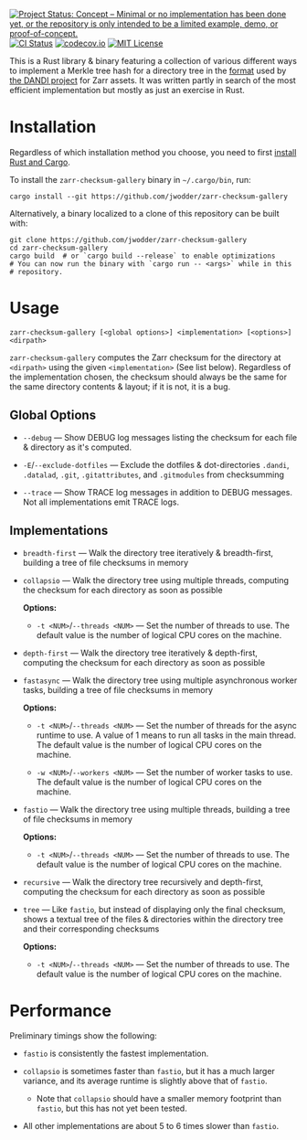 [![Project Status: Concept – Minimal or no implementation has been done yet, or the repository is only intended to be a limited example, demo, or proof-of-concept.](https://www.repostatus.org/badges/latest/concept.svg)](https://www.repostatus.org/#concept)
[![CI Status](https://github.com/jwodder/zarr-checksum-gallery/actions/workflows/test.yml/badge.svg)](https://github.com/jwodder/zarr-checksum-gallery/actions/workflows/test.yml)
[![codecov.io](https://codecov.io/gh/jwodder/zarr-checksum-gallery/branch/master/graph/badge.svg)](https://codecov.io/gh/jwodder/zarr-checksum-gallery)
[![MIT License](https://img.shields.io/github/license/jwodder/zarr-checksum-gallery.svg)](https://opensource.org/licenses/MIT)

This is a Rust library & binary featuring a collection of various different
ways to implement a Merkle tree hash for a directory tree in the [format][1]
used by [the DANDI project](https://github.com/dandi) for Zarr assets.  It was
written partly in search of the most efficient implementation but mostly as
just an exercise in Rust.

[1]: https://github.com/dandi/dandi-archive/blob/master/doc/design/zarr-support-3.md#zarr-entry-checksum-format

Installation
============

Regardless of which installation method you choose, you need to first [install
Rust and Cargo](https://www.rust-lang.org/tools/install).

To install the `zarr-checksum-gallery` binary in `~/.cargo/bin`, run:

    cargo install --git https://github.com/jwodder/zarr-checksum-gallery

Alternatively, a binary localized to a clone of this repository can be built
with:

    git clone https://github.com/jwodder/zarr-checksum-gallery
    cd zarr-checksum-gallery
    cargo build  # or `cargo build --release` to enable optimizations
    # You can now run the binary with `cargo run -- <args>` while in this
    # repository.


Usage
=====

    zarr-checksum-gallery [<global options>] <implementation> [<options>] <dirpath>

`zarr-checksum-gallery` computes the Zarr checksum for the directory at
`<dirpath>` using the given `<implementation>` (See list below).  Regardless of
the implementation chosen, the checksum should always be the same for the same
directory contents & layout; if it is not, it is a bug.

Global Options
--------------

- `--debug` — Show DEBUG log messages listing the checksum for each file &
  directory as it's computed.

- `-E`/`--exclude-dotfiles` — Exclude the dotfiles & dot-directories `.dandi`,
  `.datalad`, `.git`, `.gitattributes`, and `.gitmodules` from checksumming

- `--trace` — Show TRACE log messages in addition to DEBUG messages.  Not all
  implementations emit TRACE logs.

Implementations
---------------

- `breadth-first` — Walk the directory tree iteratively & breadth-first,
  building a tree of file checksums in memory

- `collapsio` — Walk the directory tree using multiple threads, computing the
  checksum for each directory as soon as possible

  **Options:**

    - `-t <NUM>`/`--threads <NUM>` — Set the number of threads to use.  The
      default value is the number of logical CPU cores on the machine.

- `depth-first` — Walk the directory tree iteratively & depth-first, computing
  the checksum for each directory as soon as possible

- `fastasync` — Walk the directory tree using multiple asynchronous worker
  tasks, building a tree of file checksums in memory

  **Options:**

    - `-t <NUM>`/`--threads <NUM>` — Set the number of threads for the async
      runtime to use.  A value of 1 means to run all tasks in the main thread.
      The default value is the number of logical CPU cores on the machine.

    - `-w <NUM>`/`--workers <NUM>` — Set the number of worker tasks to use.
      The default value is the number of logical CPU cores on the machine.

- `fastio` — Walk the directory tree using multiple threads, building a tree of
  file checksums in memory

  **Options:**

    - `-t <NUM>`/`--threads <NUM>` — Set the number of threads to use.  The
      default value is the number of logical CPU cores on the machine.

- `recursive` — Walk the directory tree recursively and depth-first, computing
  the checksum for each directory as soon as possible

- `tree` — Like `fastio`, but instead of displaying only the final checksum,
  shows a textual tree of the files & directories within the directory tree and
  their corresponding checksums

  **Options:**

    - `-t <NUM>`/`--threads <NUM>` — Set the number of threads to use.  The
      default value is the number of logical CPU cores on the machine.


Performance
===========

Preliminary timings show the following:

- `fastio` is consistently the fastest implementation.

- `collapsio` is sometimes faster than `fastio`, but it has a much larger
  variance, and its average runtime is slightly above that of `fastio`.

    - Note that `collapsio` should have a smaller memory footprint than
      `fastio`, but this has not yet been tested.

- All other implementations are about 5 to 6 times slower than `fastio`.
